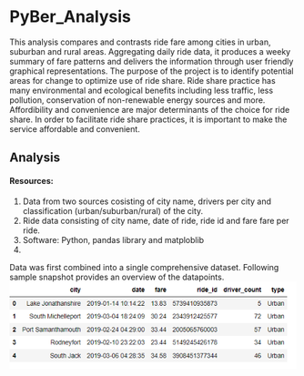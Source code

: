 # PyBer_Analysis
This analysis compares and contrasts ride fare among cities in urban, suburban and rural areas. Aggregating daily ride data, it produces a weeky summary of fare patterns and delivers the information through user friendly graphical representations. The purpose of the project is to identify potential areas for change to optimize use of ride share. Ride share practice has many environmental and ecological benefits including less traffic, less pollution, conservation of non-renewable energy sources and more. Affordibility and convenience are major determinants of the choice for ride share. In order to facilitate ride share practices, it is important to make the service affordable and convenient. 
## Analysis 
#### Resources:
1. Data from two sources cosisting of city name, drivers per city and classification (urban/suburban/rural) of the city. 
2. Ride  data consisting of city name, date of ride, ride id and fare fare per ride.
3. Software: Python, pandas library and matploblib
4. 
Data was first combined into a single comprehensive dataset. Following sample snapshot provides an overview of the datapoints.</br>
![PyBer Data](https://github.com/mbandyo/PyBer_Analysis/blob/main/Resources/PyBer_Data.png)
